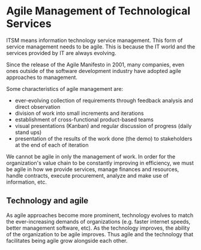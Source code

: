 # Agile Management of Technological Services
ITSM means information technology service management. This form of service management needs to be agile. This is because the IT world and the services provided by IT are always evolving.

Since the release of the Agile Manifesto in 2001, many companies, even ones outside of the software development industry have adopted agile approaches to management.

Some characteristics of agile management are:
- ever-evolving collection of requirements through feedback analysis and direct observation
- division of work into small increments and iterations
- establishment of cross-functional product-based teams
- visual presentations (Kanban) and regular discussion of progress (daily stand ups)
- presentation of the results of the work done (the demo) to stakeholders at the end of each of iteration

We cannot be agile in only the management of work. In order for the organization's value chain to be constantly improving in efficiency, we must be agile in how we provide services, manage finances and resources, handle contracts, execute procurement, analyze and make use of information, etc.

## Technology and agile
As agile approaches become more prominent, technology evolves to match the ever-increasing demands of organizations (e.g. faster internet speeds, better management software, etc). As the technology improves, the ability of the organization to be agile improves. Thus agile and the technology that facilitates being agile grow alongside each other.
